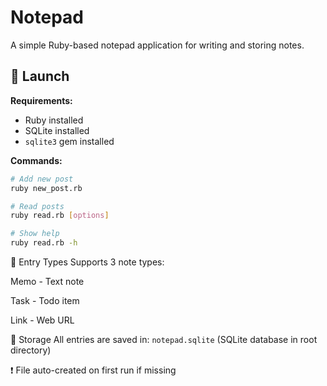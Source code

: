 # Notepad  
A simple Ruby-based notepad application for writing and storing notes.

## 🚀 Launch  
**Requirements:**  
- Ruby installed  
- SQLite installed  
- `sqlite3` gem installed  

**Commands:**  
```bash
# Add new post
ruby new_post.rb

# Read posts
ruby read.rb [options]

# Show help
ruby read.rb -h
```
📝 Entry Types
Supports 3 note types:

Memo - Text note

Task - Todo item

Link - Web URL

💾 Storage
All entries are saved in:
```notepad.sqlite``` (SQLite database in root directory)

❗ File auto-created on first run if missing
